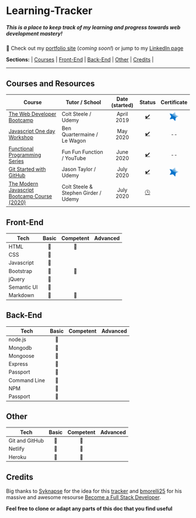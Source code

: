 # Learning-Tracker
##### This is a place to keep track of my learning and progress towards web development mastery!
:link: Check out my [portfolio site](http://www.mikeback.me "mikeback.me") (*coming soon!*) or jump to my [LinkedIn page](https://www.linkedin.com/in/mikeback "linkedin.com/in/mikeback")

**Sections:**  |
[Courses](https://github.com/MakeItBack/Learning-Tracker/blob/master/README.md#courses-taken) |
[Front-End](https://github.com/MakeItBack/Learning-Tracker/blob/master/README.md#front-end) |
[Back-End](https://github.com/MakeItBack/Learning-Tracker/blob/master/README.md#back-end) |
[Other](https://github.com/MakeItBack/Learning-Tracker/blob/master/README.md#other) |
[Credits](https://github.com/MakeItBack/Learning-Tracker/blob/master/README.md#credits) |

---

## Courses and Resources
| Course | Tutor / School | Date (started) | Status |  Certificate |
|--------|----------------|:----------------:|:--------:|:--------------:|
|[The Web Developer Bootcamp](https://www.udemy.com/course/the-web-developer-bootcamp "The Web Developers Bootcamp")|Colt Steele / Udemy|April 2019|[:heavy_check_mark:](# "Complete") | [![Certificate](https://github.com/MakeItBack/Learning-Tracker/blob/master/Icons/star.png)](https://github.com/MakeItBack/Learning-Tracker/blob/master/Certificates/Certificate%20-%20WDB_ColtSteele_Udemy.jpg "View Cerificate") |
|[Javascript One day Workshop](https://www.notion.so/Javascript-full-day-b247e04e91434dfea004f58c39399ecc) | Ben Quartermaine / Le Wagon |May 2020|[:heavy_check_mark:](# "Complete")| -- |
|[Functional Programming Series](https://www.youtube.com/playlist?list=PL0zVEGEvSaeEd9hlmCXrk5yUyqUag-n84) | Fun Fun Function / YouTube | June 2020 |[:heavy_check_mark:](# "Complete")| -- | 
|[Git Started with GitHub](https://www.udemy.com/course/git-started-with-github) | Jason Taylor / Udemy | July 2020 |[:heavy_check_mark:](# "Complete")| [![Certificate](https://github.com/MakeItBack/Learning-Tracker/blob/master/Icons/star.png)](https://github.com/MakeItBack/Learning-Tracker/blob/master/Certificates/Git%20Started%20with%20Git%20ansd%20Github%20(certificate).jpg "View Cerificate") |
|[The Modern Javascript Bootcamp Course (2020)](https://www.udemy.com/course/javascript-beginners-complete-tutorial/) | Colt Steele & Stephen Girder / Udemy | July 2020 |[:clock3:](# "In progress")|  |


## Front-End
| Tech            |       Basic          |      Competent       |       Advanced       | 
|-----------------|:--------------------:|:--------------------:|:--------------------:|
|HTML             | :large_blue_diamond: | :large_blue_diamond:          |       |
|CSS              | :large_blue_diamond: |              |          |
|Javascript       | :large_blue_diamond: |             |          |
|Bootstrap        | :large_blue_diamond: | :large_blue_diamond:             |          |
|jQuery           | :large_blue_diamond: |              |          |
|Semantic UI      | :large_blue_diamond: |             |          |
|Markdown         | :large_blue_diamond: | :large_blue_diamond: |          |




## Back-End
| Tech            |       Basic          |      Competent       |       Advanced       | 
|-----------------|:--------------------:|:--------------------:|:--------------------:|
|node.js          | :large_blue_diamond: |  |  | 
|Mongodb          | :large_blue_diamond: |  |  |
|Mongoose         | :large_blue_diamond: |              |          |
|Express          | :large_blue_diamond: |              |          |
|Passport         | :large_blue_diamond: |        |           |
|Command Line     | :large_blue_diamond: |           |              |          |
|NPM              | :large_blue_diamond: |              |          |
|Passport         | :large_blue_diamond: |              |          |




## Other  
| Tech            |       Basic          |      Competent       |       Advanced       | 
|-----------------|:--------------------:|:--------------------:|:--------------------:|
|Git and GitHub   | :large_blue_diamond: | :large_blue_diamond: |                      |   
|Netlify          | :large_blue_diamond: | :large_blue_diamond: |                      |          
|Heroku           | :large_blue_diamond: | :large_blue_diamond: |                      |  

## Credits
Big thanks to [Syknapse](https://github.com/Syknapse) for the idea for this [tracker](https://github.com/Syknapse/My-Learning-Tracker-first-ten-months) and [bmorelli25](https://github.com/bmorelli25) for his massive and awesome resourse [Become a Full Stack Developer](https://github.com/bmorelli25/Become-A-Full-Stack-Web-Developer).

**Feel free to clone or adapt any parts of this doc that you find useful**

